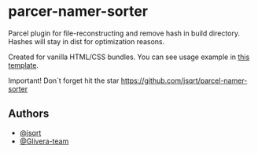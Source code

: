 
# parcer-namer-sorter

Parcel plugin for file-reconstructing and remove hash in build directory.
Hashes will stay in dist for optimization reasons.

Created for vanilla HTML/CSS bundles.
You can see usage example in [this template](https://github.com/glivera-team/glivera-parcel-template).

Important! Don`t forget hit the star https://github.com/jsqrt/parcel-namer-sorter

## Authors

- [@jsqrt](https://github.com/jsqrt)
- [@Glivera-team](https://github.com/glivera-team)

